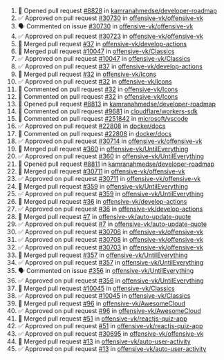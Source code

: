 <!--START_SECTION:activity-->
1. 💪 Opened pull request [#8828](https://github.com/kamranahmedse/developer-roadmap/pull/8828) in [kamranahmedse/developer-roadmap](https://github.com/kamranahmedse/developer-roadmap)
2. ✅ Approved on pull request [#30730](https://github.com/offensive-vk/offensive-vk/pull/30730) in [offensive-vk/offensive-vk](https://github.com/offensive-vk/offensive-vk)
3. 🗣 Commented on issue [#30730](https://github.com/offensive-vk/offensive-vk/issues/30730) in [offensive-vk/offensive-vk](https://github.com/offensive-vk/offensive-vk)
4. ✅ Approved on pull request [#30723](https://github.com/offensive-vk/offensive-vk/pull/30723) in [offensive-vk/offensive-vk](https://github.com/offensive-vk/offensive-vk)
5. 🎉  Merged pull request [#37](https://github.com/offensive-vk/develop-actions/pull/37) in [offensive-vk/develop-actions](https://github.com/offensive-vk/develop-actions)
6. 🎉  Merged pull request [#10047](https://github.com/offensive-vk/Classics/pull/10047) in [offensive-vk/Classics](https://github.com/offensive-vk/Classics)
7. ✅ Approved on pull request [#10047](https://github.com/offensive-vk/Classics/pull/10047) in [offensive-vk/Classics](https://github.com/offensive-vk/Classics)
8. ✅ Approved on pull request [#37](https://github.com/offensive-vk/develop-actions/pull/37) in [offensive-vk/develop-actions](https://github.com/offensive-vk/develop-actions)
9. 🎉  Merged pull request [#32](https://github.com/offensive-vk/Icons/pull/32) in [offensive-vk/Icons](https://github.com/offensive-vk/Icons)
10. ✅ Approved on pull request [#32](https://github.com/offensive-vk/Icons/pull/32) in [offensive-vk/Icons](https://github.com/offensive-vk/Icons)
11. 💬 Commented on pull request [#32](https://github.com/offensive-vk/Icons/pull/32) in [offensive-vk/Icons](https://github.com/offensive-vk/Icons)
12. 💬 Commented on pull request [#32](https://github.com/offensive-vk/Icons/pull/32) in [offensive-vk/Icons](https://github.com/offensive-vk/Icons)
13. 💪 Opened pull request [#8813](https://github.com/kamranahmedse/developer-roadmap/pull/8813) in [kamranahmedse/developer-roadmap](https://github.com/kamranahmedse/developer-roadmap)
14. 💬 Commented on pull request [#9681](https://github.com/cloudflare/workers-sdk/pull/9681) in [cloudflare/workers-sdk](https://github.com/cloudflare/workers-sdk)
15. 💬 Commented on pull request [#251842](https://github.com/microsoft/vscode/pull/251842) in [microsoft/vscode](https://github.com/microsoft/vscode)
16. ✅ Approved on pull request [#22808](https://github.com/docker/docs/pull/22808) in [docker/docs](https://github.com/docker/docs)
17. 💬 Commented on pull request [#22808](https://github.com/docker/docs/pull/22808) in [docker/docs](https://github.com/docker/docs)
18. ✅ Approved on pull request [#30714](https://github.com/offensive-vk/offensive-vk/pull/30714) in [offensive-vk/offensive-vk](https://github.com/offensive-vk/offensive-vk)
19. 🎉  Merged pull request [#360](https://github.com/offensive-vk/UntilEverything/pull/360) in [offensive-vk/UntilEverything](https://github.com/offensive-vk/UntilEverything)
20. ✅ Approved on pull request [#360](https://github.com/offensive-vk/UntilEverything/pull/360) in [offensive-vk/UntilEverything](https://github.com/offensive-vk/UntilEverything)
21. 💪 Opened pull request [#8811](https://github.com/kamranahmedse/developer-roadmap/pull/8811) in [kamranahmedse/developer-roadmap](https://github.com/kamranahmedse/developer-roadmap)
22. 🎉  Merged pull request [#30711](https://github.com/offensive-vk/offensive-vk/pull/30711) in [offensive-vk/offensive-vk](https://github.com/offensive-vk/offensive-vk)
23. ✅ Approved on pull request [#30711](https://github.com/offensive-vk/offensive-vk/pull/30711) in [offensive-vk/offensive-vk](https://github.com/offensive-vk/offensive-vk)
24. 🎉  Merged pull request [#359](https://github.com/offensive-vk/UntilEverything/pull/359) in [offensive-vk/UntilEverything](https://github.com/offensive-vk/UntilEverything)
25. ✅ Approved on pull request [#359](https://github.com/offensive-vk/UntilEverything/pull/359) in [offensive-vk/UntilEverything](https://github.com/offensive-vk/UntilEverything)
26. 🎉  Merged pull request [#36](https://github.com/offensive-vk/develop-actions/pull/36) in [offensive-vk/develop-actions](https://github.com/offensive-vk/develop-actions)
27. ✅ Approved on pull request [#36](https://github.com/offensive-vk/develop-actions/pull/36) in [offensive-vk/develop-actions](https://github.com/offensive-vk/develop-actions)
28. 🎉  Merged pull request [#7](https://github.com/offensive-vk/auto-update-quote/pull/7) in [offensive-vk/auto-update-quote](https://github.com/offensive-vk/auto-update-quote)
29. ✅ Approved on pull request [#7](https://github.com/offensive-vk/auto-update-quote/pull/7) in [offensive-vk/auto-update-quote](https://github.com/offensive-vk/auto-update-quote)
30. ✅ Approved on pull request [#30706](https://github.com/offensive-vk/offensive-vk/pull/30706) in [offensive-vk/offensive-vk](https://github.com/offensive-vk/offensive-vk)
31. ✅ Approved on pull request [#30708](https://github.com/offensive-vk/offensive-vk/pull/30708) in [offensive-vk/offensive-vk](https://github.com/offensive-vk/offensive-vk)
32. ✅ Approved on pull request [#30703](https://github.com/offensive-vk/offensive-vk/pull/30703) in [offensive-vk/offensive-vk](https://github.com/offensive-vk/offensive-vk)
33. 🎉  Merged pull request [#357](https://github.com/offensive-vk/UntilEverything/pull/357) in [offensive-vk/UntilEverything](https://github.com/offensive-vk/UntilEverything)
34. ✅ Approved on pull request [#357](https://github.com/offensive-vk/UntilEverything/pull/357) in [offensive-vk/UntilEverything](https://github.com/offensive-vk/UntilEverything)
35. 🗣 Commented on issue [#356](https://github.com/offensive-vk/UntilEverything/issues/356) in [offensive-vk/UntilEverything](https://github.com/offensive-vk/UntilEverything)
36. ✅ Approved on pull request [#356](https://github.com/offensive-vk/UntilEverything/pull/356) in [offensive-vk/UntilEverything](https://github.com/offensive-vk/UntilEverything)
37. 🎉  Merged pull request [#10045](https://github.com/offensive-vk/Classics/pull/10045) in [offensive-vk/Classics](https://github.com/offensive-vk/Classics)
38. ✅ Approved on pull request [#10045](https://github.com/offensive-vk/Classics/pull/10045) in [offensive-vk/Classics](https://github.com/offensive-vk/Classics)
39. 🎉  Merged pull request [#96](https://github.com/offensive-vk/AwesomeCloud/pull/96) in [offensive-vk/AwesomeCloud](https://github.com/offensive-vk/AwesomeCloud)
40. ✅ Approved on pull request [#96](https://github.com/offensive-vk/AwesomeCloud/pull/96) in [offensive-vk/AwesomeCloud](https://github.com/offensive-vk/AwesomeCloud)
41. 🎉  Merged pull request [#51](https://github.com/offensive-vk/reactjs-quiz-app/pull/51) in [offensive-vk/reactjs-quiz-app](https://github.com/offensive-vk/reactjs-quiz-app)
42. ✅ Approved on pull request [#51](https://github.com/offensive-vk/reactjs-quiz-app/pull/51) in [offensive-vk/reactjs-quiz-app](https://github.com/offensive-vk/reactjs-quiz-app)
43. ✅ Approved on pull request [#30695](https://github.com/offensive-vk/offensive-vk/pull/30695) in [offensive-vk/offensive-vk](https://github.com/offensive-vk/offensive-vk)
44. 🎉  Merged pull request [#13](https://github.com/offensive-vk/auto-user-activity/pull/13) in [offensive-vk/auto-user-activity](https://github.com/offensive-vk/auto-user-activity)
45. ✅ Approved on pull request [#13](https://github.com/offensive-vk/auto-user-activity/pull/13) in [offensive-vk/auto-user-activity](https://github.com/offensive-vk/auto-user-activity)
<!--END_SECTION:activity-->